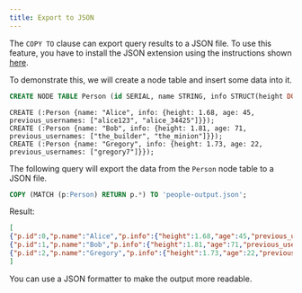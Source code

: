 ```yaml
---
title: Export to JSON
---
```


The `COPY TO` clause can export query results to a JSON file. To use this feature, you have to install the
JSON extension using the instructions shown [here](/extensions/json).

To demonstrate this, we will create a node table and insert some data into it.
```sql
CREATE NODE TABLE Person (id SERIAL, name STRING, info STRUCT(height DOUBLE, age INT64, previous_usernames STRING[]), PRIMARY KEY(id));
```
```cypher
CREATE (:Person {name: "Alice", info: {height: 1.68, age: 45, previous_usernames: ["alice123", "alice_34425"]}});
CREATE (:Person {name: "Bob", info: {height: 1.81, age: 71, previous_usernames: ["the_builder", "the_minion"]}});
CREATE (:Person {name: "Gregory", info: {height: 1.73, age: 22, previous_usernames: ["gregory7"]}});
```

The following query will export the data from the `Person` node table to a JSON file.
```sql
COPY (MATCH (p:Person) RETURN p.*) TO 'people-output.json';
```
Result:

```json
[
{"p.id":0,"p.name":"Alice","p.info":{"height":1.68,"age":45,"previous_usernames":["alice123","alice_34425"]}},
{"p.id":1,"p.name":"Bob","p.info":{"height":1.81,"age":71,"previous_usernames":["the_builder","the_minion"]}},
{"p.id":2,"p.name":"Gregory","p.info":{"height":1.73,"age":22,"previous_usernames":["gregory7"]}}
]
```

You can use a JSON formatter to make the output more readable.